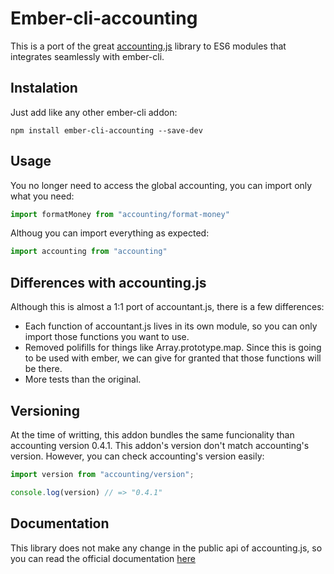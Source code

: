 # Ember-cli-accounting

This is a port of the great [accounting.js](https://github.com/openexchangerates/accounting.js) library to
ES6 modules that integrates seamlessly with ember-cli.

## Instalation

Just add like any other ember-cli addon:

`npm install ember-cli-accounting --save-dev`

## Usage

You no longer need to access the global accounting, you can import only what you need:

```js
import formatMoney from "accounting/format-money"
```

Althoug you can import everything as expected:

```js
import accounting from "accounting"
```

## Differences with accounting.js

Although this is almost a 1:1 port of accountant.js, there is a few differences:

* Each function of accountant.js lives in its own module, so you can only import those functions you want to use.
* Removed polifills for things like Array.prototype.map. Since this is going to be used with ember, we can
give for granted that those functions will be there.
* More tests than the original.

## Versioning

At the time of writting, this addon bundles the same funcionality than accounting version 0.4.1.
This addon's version don't match accounting's version. However, you can check accounting's version easily:

```js
import version from "accounting/version";

console.log(version) // => "0.4.1"
```

## Documentation

This library does not make any change in the public api of accounting.js, so you can read the official
documentation [here](http://openexchangerates.github.io/accounting.js/)